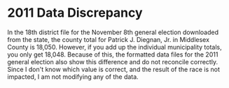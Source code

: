 # 2011 Data Discrepancy

In the 18th district file for the November 8th general election downloaded from the state, the county total for Patrick J. Diegnan, Jr. in Middlesex County is 18,050.  However, if you add up the individual municipality totals, you only get 18,048.  Because of this, the formatted data files for the 2011 general election also show this difference and do not reconcile correctly.  Since I don't know which value is correct, and the result of the race is not impacted, I am not modifying any of the data.
